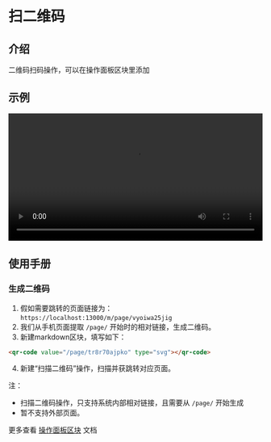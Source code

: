 # 扫二维码

## 介绍

二维码扫码操作，可以在操作面板区块里添加

## 示例

<video width="100%" controls>
  <source src="https://static-docs.nocobase.com/20240612214013_rec_.mp4" type="video/mp4">
</video>

## 使用手册

### 生成二维码

1. 假如需要跳转的页面链接为： `https://localhost:13000/m/page/vyoiwa25jig`
2. 我们从手机页面提取 `/page/` 开始时的相对链接，生成二维码。
3. 新建markdown区块，填写如下：

```markdown
<qr-code value="/page/tr8r70ajpko" type="svg"></qr-code>
```

4. 新建“扫描二维码”操作，扫描并获跳转对应页面。

注：
- 扫描二维码操作，只支持系统内部相对链接，且需要从 `/page/` 开始生成
- 暂不支持外部页面。

更多查看 [操作面板区块](/handbook/block-action-panel) 文档
